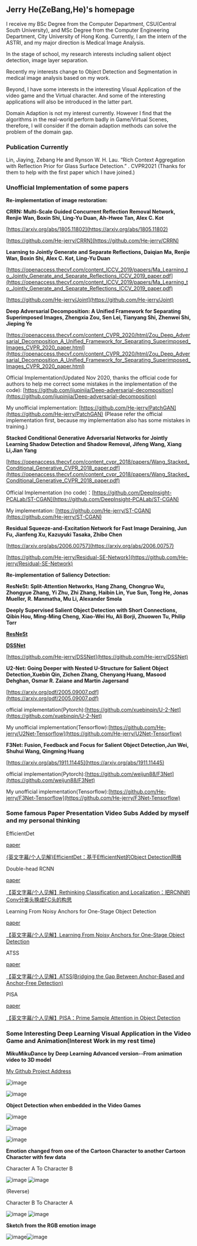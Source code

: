 ## Jerry He(ZeBang,He)'s homepage

I receive my BSc Degree from the Computer Department, CSU(Central South University), and MSc Degree from the Computer Engineering Department, City University of Hong Kong. Currently, I am the intern of the ASTRI, and my major direction is Medical Image Analysis.


In the stage of school, my research interests including salient object detection, image layer separation. 

Recently my interests change to Object Detection and Segmentation in medical image analysis based on my work.

Beyond, I have some interests in the interesting Visual Application of the video game and the Virtual character. And some of the interesting applications will also be introduced in the latter part.

Domain Adaption is not my interest currently. However I find that the algorithms in the real-world perform badly in Game/Virtual Scenes, therefore, I will consider if the domain adaption methods can solve the problem of the domain gap.

### Publication Currently

Lin, Jiaying, Zebang He and Rynson W. H. Lau. “Rich Context Aggregation with Reflection Prior for Glass Surface Detection.” . CVPR2021
(Thanks for them to help with the first paper which I have joined.)

### Unofficial Implementation of some papers

**Re-implementation of image restoration:**

**CRRN: Multi-Scale Guided Concurrent Reflection Removal Network, Renjie Wan, Boxin Shi, Ling-Yu Duan, Ah-Hwee Tan, Alex C. Kot**

[https://arxiv.org/abs/1805.11802](https://arxiv.org/abs/1805.11802)

[https://github.com/He-jerry/CRRN](https://github.com/He-jerry/CRRN)

**Learning to Jointly Generate and Separate Reflections, Daiqian Ma, Renjie Wan, Boxin Shi, Alex C. Kot, Ling-Yu Duan**

[https://openaccess.thecvf.com/content_ICCV_2019/papers/Ma_Learning_to_Jointly_Generate_and_Separate_Reflections_ICCV_2019_paper.pdf](https://openaccess.thecvf.com/content_ICCV_2019/papers/Ma_Learning_to_Jointly_Generate_and_Separate_Reflections_ICCV_2019_paper.pdf)

[https://github.com/He-jerry/Joint](https://github.com/He-jerry/Joint)

**Deep Adversarial Decomposition: A Unified Framework for Separating Superimposed Images, Zhengxia Zou, Sen Lei, Tianyang Shi, Zhenwei Shi, Jieping Ye**

[https://openaccess.thecvf.com/content_CVPR_2020/html/Zou_Deep_Adversarial_Decomposition_A_Unified_Framework_for_Separating_Superimposed_Images_CVPR_2020_paper.html](https://openaccess.thecvf.com/content_CVPR_2020/html/Zou_Deep_Adversarial_Decomposition_A_Unified_Framework_for_Separating_Superimposed_Images_CVPR_2020_paper.html)

Official Implementation(Updated Nov 2020, thanks the official code for authors to help me correct some mistakes in the implementation of the code): [https://github.com/jiupinjia/Deep-adversarial-decomposition](https://github.com/jiupinjia/Deep-adversarial-decomposition)

My unofficial implementation: [https://github.com/He-jerry/PatchGAN](https://github.com/He-jerry/PatchGAN)   (Please refer the official implementation first, because my implementation also has some mistakes in training.)

**Stacked Conditional Generative Adversarial Networks for Jointly Learning Shadow Detection and Shadow Removal, Jifeng Wang, Xiang Li,Jian Yang**

[https://openaccess.thecvf.com/content_cvpr_2018/papers/Wang_Stacked_Conditional_Generative_CVPR_2018_paper.pdf](https://openaccess.thecvf.com/content_cvpr_2018/papers/Wang_Stacked_Conditional_Generative_CVPR_2018_paper.pdf)

Official Implementation (no code)：[https://github.com/DeepInsight-PCALab/ST-CGAN](https://github.com/DeepInsight-PCALab/ST-CGAN)

My implementation: [https://github.com/He-jerry/ST-CGAN](https://github.com/He-jerry/ST-CGAN)

**Residual Squeeze-and-Excitation Network for Fast Image Deraining, Jun Fu, Jianfeng Xu, Kazuyuki Tasaka, Zhibo Chen**

[https://arxiv.org/abs/2006.00757](https://arxiv.org/abs/2006.00757)

[https://github.com/He-jerry/Residual-SE-Network](https://github.com/He-jerry/Residual-SE-Network)





**Re-implementation of Saliency Detection:**

**ResNeSt: Split-Attention Networks, Hang Zhang, Chongruo Wu, Zhongyue Zhang, Yi Zhu, Zhi Zhang, Haibin Lin, Yue Sun, Tong He, Jonas Mueller, R. Manmatha, Mu Li, Alexander Smola**

**Deeply Supervised Salient Object Detection with Short Connections, Qibin Hou, Ming-Ming Cheng, Xiao-Wei Hu, Ali Borji, Zhuowen Tu, Philip Torr**

[**ResNeSt**](https://arxiv.org/abs/1611.04849)

[**DSSNet**](https://openaccess.thecvf.com/content_cvpr_2017/papers/Hou_Deeply_Supervised_Salient_CVPR_2017_paper.pdf)

[https://github.com/He-jerry/DSSNet](https://github.com/He-jerry/DSSNet)

**U2-Net: Going Deeper with Nested U-Structure for Salient Object Detection,Xuebin Qin, Zichen Zhang, Chenyang Huang, Masood Dehghan, Osmar R. Zaiane and Martin Jagersand**

[https://arxiv.org/pdf/2005.09007.pdf](https://arxiv.org/pdf/2005.09007.pdf)

official implementation(Pytorch):[https://github.com/xuebinqin/U-2-Net](https://github.com/xuebinqin/U-2-Net)

My unofficial implementation(Tensorflow):[https://github.com/He-jerry/U2Net-Tensorflow](https://github.com/He-jerry/U2Net-Tensorflow)

**F3Net: Fusion, Feedback and Focus for Salient Object Detection,Jun Wei, Shuhui Wang, Qingming Huang**

[https://arxiv.org/abs/1911.11445](https://arxiv.org/abs/1911.11445)

official implementation(Pytorch):[https://github.com/weijun88/F3Net](https://github.com/weijun88/F3Net)

My unofficial implementation(Tensorflow):[https://github.com/He-jerry/F3Net-Tensorflow](https://github.com/He-jerry/F3Net-Tensorflow)


### Some famous Paper Presentation Video Subs Added by myself and my personal thinking


EfficientDet  

[paper](https://arxiv.org/abs/1911.09070)    

[{英文字幕/个人见解}EfficientDet：基于EfficientNet的Object Detection网络](https://www.bilibili.com/video/BV1zb4y167xB)

Double-head RCNN   

[paper](https://openaccess.thecvf.com/content_CVPR_2020/papers/Wu_Rethinking_Classification_and_Localization_for_Object_Detection_CVPR_2020_paper.pdf)     

[【英文字幕/个人见解】Rethinking Classification and Localization：把RCNN的Conv分类头换成FC头的构思](https://www.bilibili.com/video/BV1TL411p7Dr)

Learning From Noisy Anchors for One-Stage Object Detection      

[paper](https://openaccess.thecvf.com/content_CVPR_2020/papers/Li_Learning_From_Noisy_Anchors_for_One-Stage_Object_Detection_CVPR_2020_paper.pdf)           

[【英文字幕/个人见解】Learning From Noisy Anchors for One-Stage Object Detection](https://www.bilibili.com/video/BV1Ff4y157RD)

ATSS  

[paper](https://arxiv.org/abs/1912.02424)  

[【英文字幕/个人见解】ATSS(Bridging the Gap Between Anchor-Based and Anchor-Free Detection)](https://www.bilibili.com/video/BV1T64y1x7nv/)

PISA  

[paper](https://arxiv.org/abs/1904.04821)  

[【英文字幕/个人见解】PISA：Prime Sample Attention in Object Detection](https://www.bilibili.com/video/BV1xM4y1T7du/)


### Some Interesting Deep Learning Visual Application in the Video Game and Animation(Interest Work in my rest time)


**MikuMikuDance by Deep Learning Advanced version--From animation video to 3D model**

[My Github Project Address](https://github.com/He-jerry/MikuMikuDance_Start-from-animation-video)

![image](https://github.com/He-jerry/MikuMikuDance_Start-from-animation-video/raw/main/video_teaser/1_1.gif)

![image](https://github.com/He-jerry/MikuMikuDance_Start-from-animation-video/raw/main/video_teaser/1_3.gif)

**Object Detection when embedded in the Video Games**


![image](https://github.com/He-jerry/Xenoblade2-Detection/raw/main/teaser/50.jpg)

![image](https://github.com/He-jerry/Xenoblade2-Detection/raw/main/teaser/519.jpg)

![image](https://github.com/He-jerry/Xenoblade2-Detection/raw/main/teaser/557.jpg)


**Emotion changed from one of the Cartoon Character to another Cartoon Character with few data**

Character A     To         Character  B

![image](https://github.com/He-jerry/Emotion_change/raw/main/original/15d75510d01bdbe9fcf81f2aca9e8ac0413d387b.png)
![image](https://github.com/He-jerry/Emotion_change/raw/main/teaser/15d75510d01bdbe9fcf81f2aca9e8ac0413d387b.png)



(Reverse)

Character B     To         Character A

![image](https://github.com/He-jerry/Emotion_change/raw/main/original/8fd2b4174f94c1c9b7cf4cf132a54838db40ddff.png)
![image](https://github.com/He-jerry/Emotion_change/raw/main/fakeB/8fd2b4174f94c1c9b7cf4cf132a54838db40ddff.png)


**Sketch from the RGB emotion image**

![image](https://github.com/He-jerry/Emotion_change/raw/main/original/8c4ecf43c895bc9ed23eea9274328ba6cf24481e.png)![image](https://github.com/He-jerry/Emotion_change/raw/main/line.gif)

